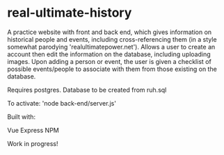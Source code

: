 # real-ultimate-history

A practice website with front and back end, which gives information on historical people and events, including cross-referencing them (in a style somewhat parodying 'realultimatepower.net'). Allows a user to create an account then edit the information on the database, including uploading images. Upon adding a person or event, the user is given a checklist of possible events/people to associate with them from those existing on the database. 

Requires postgres. Database to be created from ruh.sql

To activate: 'node back-end/server.js'

Built with:

Vue
Express
NPM

Work in progress! 